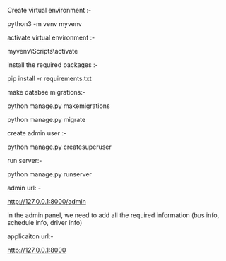 Create virtual environment :-

  python3 -m venv myvenv



activate virtual environment :-

  myvenv\Scripts\activate




install the required packages :-

pip install -r requirements.txt



make databse migrations:-

python manage.py makemigrations

python manage.py migrate


create admin user :-

python manage.py createsuperuser



run server:-

python manage.py runserver



admin url: -

http://127.0.0.1:8000/admin

in the admin panel, we need to add all the required information (bus info, schedule info, driver info)



applicaiton url:-

http://127.0.0.1:8000
